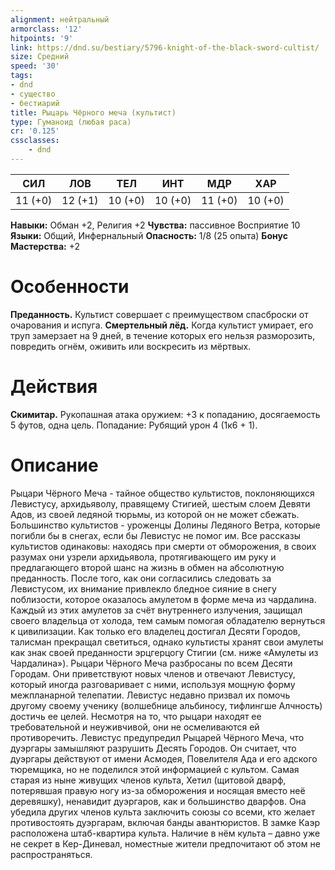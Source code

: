 ```yaml
---
alignment: нейтральный
armorclass: '12'
hitpoints: '9'
link: https://dnd.su/bestiary/5796-knight-of-the-black-sword-cultist/
size: Средний
speed: '30'
tags:
- dnd
- существо
- бестиарий
title: Рыцарь Чёрного меча (культист)
type: Гуманоид (любая раса)
cr: '0.125'
cssclasses:
    - dnd
---
```



| СИЛ | ЛОВ | ТЕЛ | ИНТ | МДР | ХАР |
|---|---|---|---|---|---|
| 11 (+0) | 12 (+1) | 10 (+0) | 10 (+0) | 11 (+0) | 10 (+0) |
**Навыки:** Обман +2, Религия +2
**Чувства:** пассивное Восприятие 10
**Языки:** Общий, Инфернальный
**Опасность:** 1/8 (25 опыта)
**Бонус Мастерства:** +2


# Особенности
**Преданность.** Культист совершает с преимуществом спасброски от очарования и испуга.
**Смертельный лёд.** Когда культист умирает, его труп замерзает на 9 дней, в течение которых его нельзя разморозить, повредить огнём, оживить или воскресить из мёртвых.


# Действия
**Скимитар.** Рукопашная атака оружием: +3 к попаданию, досягаемость 5 футов, одна цель. Попадание: Рубящий урон 4 (1к6 + 1).


# Описание
Рыцари Чёрного Меча - тайное общество культистов, поклоняющихся Левистусу, архидьяволу, правящему Стигией, шестым слоем Девяти Адов, из своей ледяной тюрьмы, из которой он не может сбежать. Большинство культистов - уроженцы Долины Ледяного Ветра, которые погибли бы в снегах, если бы Левистус не помог им. Все рассказы культистов одинаковы: находясь при смерти от обморожения, в своих разумах они узрели архидьявола, протягивающего им руку и предлагающего второй шанс на жизнь в обмен на абсолютную преданность. После того, как они согласились следовать за Левистусом, их внимание привлекло бледное сияние в снегу поблизости, которое оказалось амулетом в форме меча из чардалина. Каждый из этих амулетов за счёт внутреннего излучения, защищал своего владельца от холода, тем самым помогая обладателю вернуться к цивилизации. Как только его владелец достигал Десяти Городов, талисман прекращал светиться, однако культисты хранят свои амулеты как знак своей преданности эрцгерцогу Стигии (см. ниже «Амулеты из Чардалина»). Рыцари Чёрного Меча разбросаны по всем Десяти Городам. Они приветствуют новых членов и отвечают Левистусу, который иногда разговаривает с ними, используя мощную форму межпланарной телепатии. Левистус недавно призвал их помочь другому своему ученику (волшебнице альбиносу, тифлингше Алчность) достичь ее целей. Несмотря на то, что рыцари находят ее требовательной и неуживчивой, они не осмеливаются ей противоречить. Левистус предупредил Рыцарей Чёрного Меча, что дуэргары замышляют разрушить Десять Городов. Он считает, что дуэргары действуют от имени Асмодея, Повелителя Ада и его адского тюремщика, но не поделился этой информацией с культом. Самая старая из ныне живущих членов культа, Хетил (щитовой дварф, потерявшая правую ногу из-за обморожения и носящая вместо неё деревяшку), ненавидит дуэргаров, как и большинство дварфов. Она убедила других членов культа заключить союзы со всеми, кто желает противостоять дуэргарам, включая банды авантюристов. В замке Каэр расположена штаб-квартира культа. Наличие в нём культа – давно уже не секрет в Кер-Диневал, номестные жители предпочитают об этом не распространяться.